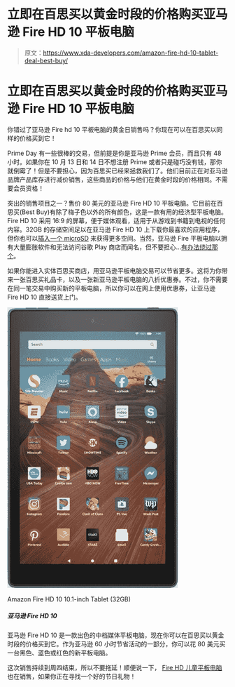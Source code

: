 # 立即在百思买以黄金时段的价格购买亚马逊 Fire HD 10 平板电脑

> 原文：<https://www.xda-developers.com/amazon-fire-hd-10-tablet-deal-best-buy/>

# 立即在百思买以黄金时段的价格购买亚马逊 Fire HD 10 平板电脑

你错过了亚马逊 Fire hd 10 平板电脑的黄金日销售吗？你现在可以在百思买以同样的价格买到它！

Prime Day 有一些很棒的交易，但前提是你是亚马逊 Prime 会员，而且只有 48 小时。如果你在 10 月 13 日和 14 日不想注册 Prime 或者只是碰巧没有钱，那你就倒霉了！但是不要担心，因为百思买已经来拯救我们了。他们目前正在对亚马逊品牌产品库存进行减价销售，这些商品的价格与他们在黄金时段的价格相同。不需要会员资格！

突出的销售项目之一？售价 80 美元的亚马逊 Fire HD 10 平板电脑。它目前在百思买(Best Buy)有除了梅子色以外的所有颜色，这是一款有用的经济型平板电脑。Fire HD 10 采用 16:9 的屏幕，便于媒体观看，适用于从游戏到书籍到电视的任何内容。32GB 的存储空间足以在亚马逊 Fire HD 10 上下载你最喜欢的应用程序，但你也可以[插入一个 microSD](https://shop-links.co/1724071838630547793) 来获得更多空间。当然，亚马逊 Fire 平板电脑以拥有大量膨胀软件和无法访问谷歌 Play 商店而闻名，但不要担心...[有办法绕过那个](https://forum.xda-developers.com/hd8-hd10)。

如果你能进入实体百思买商店，用亚马逊平板电脑交易可以节省更多。这将为你带来一张百思买礼品卡，以及一张新亚马逊平板电脑的八折优惠券。不过，你不需要在同一笔交易中购买新的平板电脑，所以你可以在网上使用优惠券，让亚马逊 Fire HD 10 直接送货上门。

 <picture>![The Amazon Fire HD 10 is a great mid-range media tablet, and right now you can pick it up at Best Buy for Prime Day prices. As part of their Amazon 60-Hour Savings Event, you can grab yourself a new tablet in black, blue, or red for just $80.](img/f78db3fa2339c9043a79d70da3322364.png)</picture> 

Amazon Fire HD 10 10.1-inch Tablet (32GB)

##### 亚马逊 Fire HD 10

亚马逊 Fire HD 10 是一款出色的中档媒体平板电脑，现在你可以在百思买以黄金时段的价格买到它。作为亚马逊 60 小时节省活动的一部分，你可以花 80 美元买一台黑色、蓝色或红色的新平板电脑。

这次销售持续到周四结束，所以不要拖延！顺便说一下， [Fire HD 儿童平板电脑](https://shop-links.co/1724071754232034886)也在销售，如果你正在寻找一个好的节日礼物！